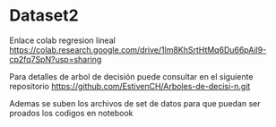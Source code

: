 # Dataset2

Enlace colab regresion lineal
https://colab.research.google.com/drive/1lm8KhSrtHtMq6Du66pAil9-cp2fq7SpN?usp=sharing

Para detalles de arbol de decisión puede consultar en el siguiente repositorio 
https://github.com/EstivenCH/Arboles-de-decisi-n.git

Ademas se suben los archivos de set de datos para que puedan ser proados los codigos en notebook




